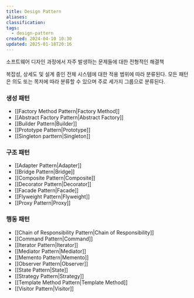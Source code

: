 ```yaml
---
title: Design Pattern
aliases: 
classification: 
tags:
  - design-pattern
created: 2024-04-10 10:30
updated: 2025-01-18T20:16
---
```

소프트웨어 디자인 과정에서 자주 발생하는 문제들에 대한 전형적인 해결책

복잡성, 상세도 및 설계 중인 전체 시스템에 대한 적용 범위에 따라 분류된다.
모든 패턴은 의도 또는 목저에 따라 분류할 수 있으며 주로 세가지 그룹으로 분류된다.

### 생성 패턴
- [[Factory Method Pattern|Factory Method]]
- [[Abstract Factory Pattern|Abstract Factory]]
- [[Builder Pattern|Builder]]
- [[Prototype Pattern|Prototype]]
- [[Singleton parttern|Singleton]]

### 구조 패턴
- [[Adapter Pattern|Adapter]]
- [[Bridge Pattern|Bridge]]
- [[Composite Pattern|Composite]]
- [[Decorator Pattern|Decorator]]
- [[Facade Pattern|Facade]]
- [[Flyweight Pattern|Flyweight]]
- [[Proxy Pattern|Proxy]]

### 행동 패턴
- [[Chain of Responsibility Pattern|Chain of Responsibility]]
- [[Command Pattern|Command]]
- [[Iterator Pattern|Iterator]]
- [[Mediator Pattern|Mediator]]
- [[Memento Pattern|Memento]]
- [[Observer Pattern|Observer]]
- [[State Pattern|State]]
- [[Strategy Pattern|Strategy]]
- [[Template Method Pattern|Template Method]]
- [[Visitor Pattern|Visitor]]